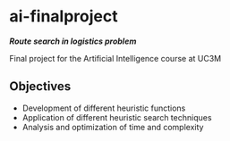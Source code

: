 # ai-finalproject
***Route search in logistics problem***

Final project for the Artificial Intelligence course at UC3M

## Objectives
- Development of different heuristic functions
- Application of different heuristic search techniques
- Analysis and optimization of time and complexity
